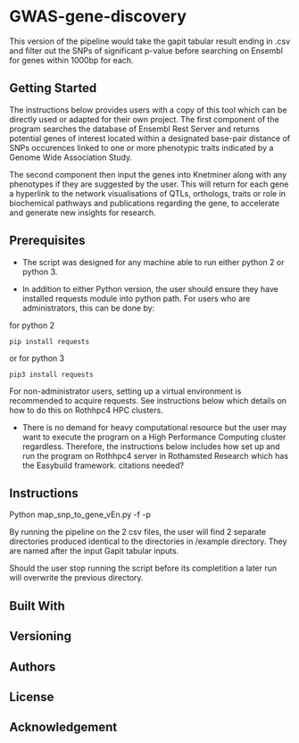 # GWAS-gene-discovery

This version of the pipeline would take the gapit tabular result ending in .csv and filter out the SNPs of significant p-value before searching on Ensembl for genes within 1000bp for each.

## Getting Started

The instructions below provides users with a copy of this tool which can be directly used or adapted for their own project. 
The first component of the program searches the database of Ensembl Rest Server and returns potential genes of interest located within a designated base-pair distance of SNPs occurences linked to one or more phenotypic traits indicated by a Genome Wide Association Study.

The second component then input the genes into Knetminer along with any phenotypes if they are suggested by the user. This will return for each gene a hyperlink to the network visualisations of QTLs, orthologs, traits or role in biochemical pathways and publications regarding the gene, to accelerate and generate new insights for research.

## Prerequisites
* The script was designed for any machine able to run either python 2 or python 3. 

* In addition to either Python version, the user should ensure they have installed requests module into python path. For users who are administrators, this can be done by:

for python 2
```
pip install requests
```
or for python 3
```
pip3 install requests
```
For non-administrator users, setting up a virtual environment is recommended to acquire requests. See instructions below which details on how to do this on Rothhpc4 HPC clusters.

* There is no demand for heavy computational resource but the user may want to execute the program on a High Performance Computing cluster regardless. Therefore, the instructions below includes how set up and run the program on Rothhpc4 server in Rothamsted Research which has the Easybuild framework. citations needed?

## Instructions
Python map_snp_to_gene_vEn.py -f <the gapit tabular output in csv> -p <a user defined logP threshold value>

By running the pipeline on the 2 csv files, the user will find 2 separate directories produced identical to the directories in /example directory. They are named after the input Gapit tabular inputs.

Should the user stop running the script before its completition a later run will overwrite the previous directory.

## Built With

## Versioning

## Authors

## License

## Acknowledgement
